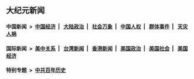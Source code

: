 ## 大纪元新闻

#### 中国新闻 &nbsp;>&nbsp; [中国经济](indexes/ncid283/README.md?05020045) &nbsp;| &nbsp; [大陆政治](indexes/ncid277/README.md?05020045) &nbsp;| &nbsp; [社会万象](indexes/ncid282/README.md?05020045) &nbsp;| &nbsp; [中国人权](indexes/ncid278/README.md?05020045) &nbsp;| &nbsp; [群体事件](indexes/ncid279/README.md?05020045) &nbsp;| &nbsp; [天灾人祸](indexes/ncid280/README.md?05020045)

#### 国际新闻 &nbsp;>&nbsp; [美中关系](indexes/nf1412576/README.md?05020045) &nbsp;| &nbsp; [台湾新闻](indexes/ncid1349361/README.md?05020045) &nbsp;| &nbsp; [香港新闻](indexes/ncid1349362/README.md?05020045) &nbsp;| &nbsp; [美国政治](indexes/ncid1078159/README.md?05020045) &nbsp;| &nbsp; [美国社会](indexes/ncid1078160/README.md?05020045) &nbsp;| &nbsp; [美国经济](indexes/ncid1078158/README.md?05020045)

#### 特别专题 &nbsp;>&nbsp; [中共百年历史](https://github.com/epoch-news/epoch-special/blob/master/README.md?05020045)  
